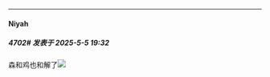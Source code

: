 ﻿
*****

####  Niyah  
##### 4702#       发表于 2025-5-5 19:32

森和鸡也和解了<img src="https://static.stage1st.com/image/smiley/face2017/067.png" referrerpolicy="no-referrer">

